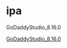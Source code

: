 # ipa

GoDaddyStudio_8.16.0

[GoDaddyStudio_8.16.0](https://mega.nz/file/iUkzwbbb#EtIYu5XHOrFQV99r6bzUKX0Ngqz3Xy5i8njxScao7A8)
